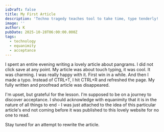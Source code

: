 ```yaml
---
isDraft: false
title: My First Article
description: 'Techno tragedy teaches tool to take time, type tenderly!'
image: ''
author: K
pubDate: 2025-10-28T06:00:00.000Z
tags:
  - technology
  - equanimity
  - acceptance
---
```


I spent an entire evening writing a lovely article about pangrams. I did not click save at any point. My article was about touch typing, it was cool. It was charming. I was really happy with it. First win in a while. And then I made a typo. Instead of CTRL+T, I hit CTRL+R and refreshed the page. My fully written and proofread article was disappeared.

I'm upset, but grateful for the lesson. I'm supposed to be on a journey to discover acceptance. I should acknowledge with equanimity that it is in the nature of all things to end - I was just attached to the idea of this particular article's end not coming before it was published to this lovely website for no one to read.

Stay tuned for an attempt to rewrite the article.
